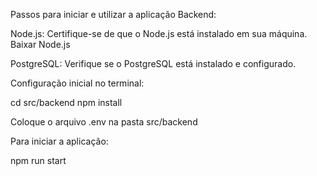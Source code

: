 Passos para iniciar e utilizar a aplicação Backend:

Node.js: Certifique-se de que o Node.js está instalado em sua máquina. Baixar Node.js

PostgreSQL: Verifique se o PostgreSQL está instalado e configurado.

Configuração inicial no terminal:

cd src/backend
npm install

Coloque o arquivo .env na pasta src/backend

Para iniciar a aplicação:

npm run start